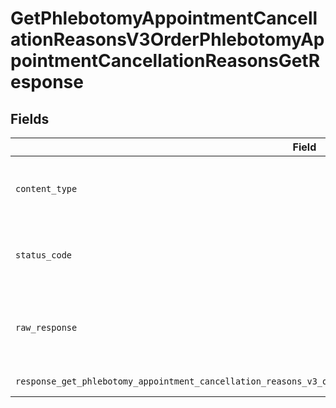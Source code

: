 # GetPhlebotomyAppointmentCancellationReasonsV3OrderPhlebotomyAppointmentCancellationReasonsGetResponse


## Fields

| Field                                                                                                                      | Type                                                                                                                       | Required                                                                                                                   | Description                                                                                                                |
| -------------------------------------------------------------------------------------------------------------------------- | -------------------------------------------------------------------------------------------------------------------------- | -------------------------------------------------------------------------------------------------------------------------- | -------------------------------------------------------------------------------------------------------------------------- |
| `content_type`                                                                                                             | *str*                                                                                                                      | :heavy_check_mark:                                                                                                         | HTTP response content type for this operation                                                                              |
| `status_code`                                                                                                              | *int*                                                                                                                      | :heavy_check_mark:                                                                                                         | HTTP response status code for this operation                                                                               |
| `raw_response`                                                                                                             | [requests.Response](https://requests.readthedocs.io/en/latest/api/#requests.Response)                                      | :heavy_check_mark:                                                                                                         | Raw HTTP response; suitable for custom response parsing                                                                    |
| `response_get_phlebotomy_appointment_cancellation_reasons_v3_order_phlebotomy_appointment_cancellation_reasons_get`        | List[[shared.ClientFacingAppointmentCancellationReason](../../models/shared/clientfacingappointmentcancellationreason.md)] | :heavy_minus_sign:                                                                                                         | Successful Response                                                                                                        |